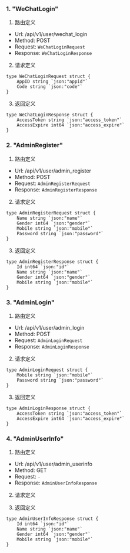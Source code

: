 
### 1. "WeChatLogin"

1. 路由定义

- Url: /api/v1/user/wechat_login
- Method: POST
- Request: `WeChatLoginRequest`
- Response: `WeChatLoginResponse`

2. 请求定义


```golang
type WeChatLoginRequest struct {
	AppID string `json:"appid"`
	Code string `json:"code"`
}
```


3. 返回定义


```golang
type WeChatLoginResponse struct {
	AccessToken string `json:"access_token"`
	AccessExpire int64 `json:"access_expire"`
}
```
  


### 2. "AdminRegister"

1. 路由定义

- Url: /api/v1/user/admin_register
- Method: POST
- Request: `AdminRegisterRequest`
- Response: `AdminRegisterResponse`

2. 请求定义


```golang
type AdminRegisterRequest struct {
	Name string `json:"name"`
	Gender int64 `json:"gender"`
	Mobile string `json:"mobile"`
	Password string `json:"password"`
}
```


3. 返回定义


```golang
type AdminRegisterResponse struct {
	Id int64 `json:"id"`
	Name string `json:"name"`
	Gender int64 `json:"gender"`
	Mobile string `json:"mobile"`
}
```
  


### 3. "AdminLogin"

1. 路由定义

- Url: /api/v1/user/admin_login
- Method: POST
- Request: `AdminLoginRequest`
- Response: `AdminLoginResponse`

2. 请求定义


```golang
type AdminLoginRequest struct {
	Mobile string `json:"mobile"`
	Password string `json:"password"`
}
```


3. 返回定义


```golang
type AdminLoginResponse struct {
	AccessToken string `json:"access_token"`
	AccessExpire int64 `json:"access_expire"`
}
```
  


### 4. "AdminUserInfo"

1. 路由定义

- Url: /api/v1/user/admin_userinfo
- Method: GET
- Request: `-`
- Response: `AdminUserInfoResponse`

2. 请求定义


3. 返回定义


```golang
type AdminUserInfoResponse struct {
	Id int64 `json:"id"`
	Name string `json:"name"`
	Gender int64 `json:"gender"`
	Mobile string `json:"mobile"`
}
```
  

